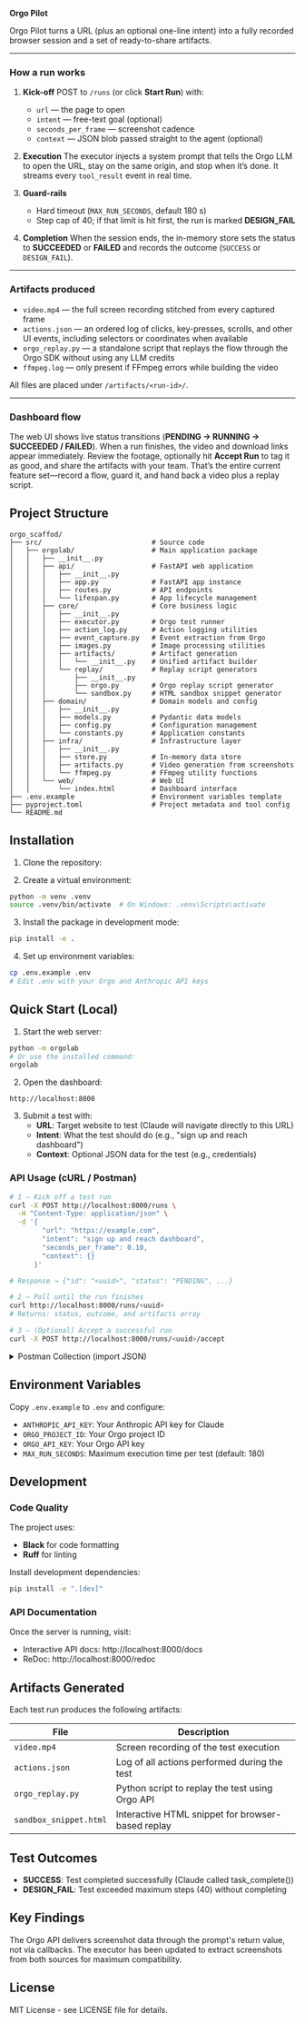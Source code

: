 **Orgo Pilot**

Orgo Pilot turns a URL (plus an optional one-line intent) into a fully recorded browser session and a set of ready-to-share artifacts.

---

### How a run works

1. **Kick-off**
   POST to `/runs` (or click **Start Run**) with:

   * `url` — the page to open
   * `intent` — free-text goal (optional)
   * `seconds_per_frame` — screenshot cadence
   * `context` — JSON blob passed straight to the agent (optional)

2. **Execution**
   The executor injects a system prompt that tells the Orgo LLM to open the URL, stay on the same origin, and stop when it’s done. It streams every `tool_result` event in real time.

3. **Guard-rails**

   * Hard timeout (`MAX_RUN_SECONDS`, default 180 s)
   * Step cap of 40; if that limit is hit first, the run is marked **DESIGN\_FAIL**

4. **Completion**
   When the session ends, the in-memory store sets the status to **SUCCEEDED** or **FAILED** and records the outcome (`SUCCESS` or `DESIGN_FAIL`).

---

### Artifacts produced

* `video.mp4` — the full screen recording stitched from every captured frame
* `actions.json` — an ordered log of clicks, key-presses, scrolls, and other UI events, including selectors or coordinates when available
* `orgo_replay.py` — a standalone script that replays the flow through the Orgo SDK without using any LLM credits
* `ffmpeg.log` — only present if FFmpeg errors while building the video

All files are placed under `/artifacts/<run-id>/`.

---

### Dashboard flow

The web UI shows live status transitions (**PENDING → RUNNING → SUCCEEDED / FAILED**). When a run finishes, the video and download links appear immediately. Review the footage, optionally hit **Accept Run** to tag it as good, and share the artifacts with your team. That’s the entire current feature set—record a flow, guard it, and hand back a video plus a replay script.



## Project Structure

```
orgo_scaffod/
├── src/                           # Source code
│   ├── orgolab/                   # Main application package
│   │   ├── __init__.py
│   │   ├── api/                   # FastAPI web application
│   │   │   ├── __init__.py
│   │   │   ├── app.py             # FastAPI app instance
│   │   │   ├── routes.py          # API endpoints
│   │   │   └── lifespan.py        # App lifecycle management
│   │   ├── core/                  # Core business logic
│   │   │   ├── __init__.py
│   │   │   ├── executor.py        # Orgo test runner
│   │   │   ├── action_log.py      # Action logging utilities
│   │   │   ├── event_capture.py   # Event extraction from Orgo
│   │   │   ├── images.py          # Image processing utilities
│   │   │   ├── artifacts/         # Artifact generation
│   │   │   │   └── __init__.py    # Unified artifact builder
│   │   │   └── replay/            # Replay script generators
│   │   │       ├── __init__.py
│   │   │       ├── orgo.py        # Orgo replay script generator
│   │   │       └── sandbox.py     # HTML sandbox snippet generator
│   │   ├── domain/                # Domain models and config
│   │   │   ├── __init__.py
│   │   │   ├── models.py          # Pydantic data models
│   │   │   ├── config.py          # Configuration management
│   │   │   └── constants.py       # Application constants
│   │   ├── infra/                 # Infrastructure layer
│   │   │   ├── __init__.py
│   │   │   ├── store.py           # In-memory data store
│   │   │   ├── artifacts.py       # Video generation from screenshots
│   │   │   └── ffmpeg.py          # FFmpeg utility functions
│   │   └── web/                   # Web UI
│   │       └── index.html         # Dashboard interface
├── .env.example                   # Environment variables template
├── pyproject.toml                 # Project metadata and tool config
└── README.md
```

## Installation

1. Clone the repository:


2. Create a virtual environment:
```bash
python -m venv .venv
source .venv/bin/activate  # On Windows: .venv\Scripts\activate
```

3. Install the package in development mode:
```bash
pip install -e .
```

4. Set up environment variables:
```bash
cp .env.example .env
# Edit .env with your Orgo and Anthropic API keys
```

## Quick Start (Local)

1. Start the web server:
```bash
python -m orgolab
# Or use the installed command:
orgolab
```

2. Open the dashboard:
```
http://localhost:8000
```

3. Submit a test with:
   - **URL**: Target website to test (Claude will navigate directly to this URL)
   - **Intent**: What the test should do (e.g., "sign up and reach dashboard")
   - **Context**: Optional JSON data for the test (e.g., credentials)

### API Usage (cURL / Postman)

```bash
# 1 — Kick off a test run
curl -X POST http://localhost:8000/runs \
  -H "Content-Type: application/json" \
  -d '{
        "url": "https://example.com",
        "intent": "sign up and reach dashboard",
        "seconds_per_frame": 0.10,
        "context": {}
      }'

# Response → {"id": "<uuid>", "status": "PENDING", ...}

# 2 — Poll until the run finishes
curl http://localhost:8000/runs/<uuid>
# Returns: status, outcome, and artifacts array

# 3 — (Optional) Accept a successful run
curl -X POST http://localhost:8000/runs/<uuid>/accept
```

<details><summary>Postman Collection (import JSON)</summary>

```json
{
  "info": { "name": "OrgoLab API", "schema": "https://schema.getpostman.com/json/collection/v2.1.0/collection.json" },
  "item": [
    {
      "name": "Create Run",
      "request": {
        "method": "POST",
        "header": [{ "key": "Content-Type", "value": "application/json" }],
        "url": { "raw": "http://localhost:8000/runs" },
        "body": { "mode": "raw", "raw": "{\n  \"url\": \"https://example.com\",\n  \"intent\": \"sign up and reach dashboard\",\n  \"seconds_per_frame\": 0.10,\n  \"context\": {}\n}" }
      }
    },
    {
      "name": "Get Run Status",
      "request": { "method": "GET", "url": { "raw": "http://localhost:8000/runs/{{run_id}}" } }
    },
    {
      "name": "Accept Run",
      "request": { "method": "POST", "url": { "raw": "http://localhost:8000/runs/{{run_id}}/accept" } }
    }
  ]
}
```
</details>

## Environment Variables

Copy `.env.example` to `.env` and configure:

- `ANTHROPIC_API_KEY`: Your Anthropic API key for Claude
- `ORGO_PROJECT_ID`: Your Orgo project ID
- `ORGO_API_KEY`: Your Orgo API key
- `MAX_RUN_SECONDS`: Maximum execution time per test (default: 180)

## Development

### Code Quality

The project uses:
- **Black** for code formatting
- **Ruff** for linting

Install development dependencies:
```bash
pip install -e ".[dev]"
```

### API Documentation

Once the server is running, visit:
- Interactive API docs: http://localhost:8000/docs
- ReDoc: http://localhost:8000/redoc

## Artifacts Generated

Each test run produces the following artifacts:

| File | Description |
|------|-------------|
| `video.mp4` | Screen recording of the test execution |
| `actions.json` | Log of all actions performed during the test |
| `orgo_replay.py` | Python script to replay the test using Orgo API |
| `sandbox_snippet.html` | Interactive HTML snippet for browser-based replay |

## Test Outcomes

- **SUCCESS**: Test completed successfully (Claude called task_complete())
- **DESIGN_FAIL**: Test exceeded maximum steps (40) without completing

## Key Findings

The Orgo API delivers screenshot data through the prompt's return value, not via callbacks. The executor has been updated to extract screenshots from both sources for maximum compatibility.

## License

MIT License - see LICENSE file for details.